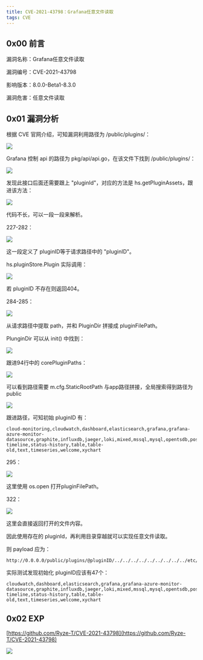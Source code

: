 ```yaml
---
title: CVE-2021-43798：Grafana任意文件读取
tags: CVE
---
```

## 0x00 前言

漏洞名称：Grafana任意文件读取

漏洞编号：CVE-2021-43798

影响版本：8.0.0-Beta1-8.3.0

漏洞危害：任意文件读取

## 0x01 漏洞分析

根据 CVE 官网介绍，可知漏洞利用路径为 /public/plugins/：

![](https://ryze-1258886299.cos.ap-beijing.myqcloud.com/20220329100525.png)

Grafana 控制 api 的路径为 pkg/api/api.go，在该文件下找到 /public/plugins/：

![](https://ryze-1258886299.cos.ap-beijing.myqcloud.com/20220329100527.png)

发现此接口后面还需要跟上 "pluginId"，对应的方法是 hs.getPluginAssets，跟进该方法：

![](https://ryze-1258886299.cos.ap-beijing.myqcloud.com/20220329100529.png)

代码不长，可以一段一段来解析。

227-282：

![](https://ryze-1258886299.cos.ap-beijing.myqcloud.com/20220329100532.png)

这一段定义了 pluginID等于请求路径中的 "pluginID"。

hs.pluginStore.Plugin 实际调用：

![](https://ryze-1258886299.cos.ap-beijing.myqcloud.com/20220329100538.png)

若 pluginID 不存在则返回404。

284-285：

![](https://ryze-1258886299.cos.ap-beijing.myqcloud.com/20220329100540.png)

从请求路径中提取 path，并和 PluginDir 拼接成 pluginFilePath。

PlunginDir 可以从 init() 中找到：

![](https://ryze-1258886299.cos.ap-beijing.myqcloud.com/20220329100542.png)

跟进94行中的 corePluginPaths：

![](https://ryze-1258886299.cos.ap-beijing.myqcloud.com/20220329100545.png)

可以看到路径需要 m.cfg.StaticRootPath 与app路径拼接，全局搜索得到路径为public

![](https://ryze-1258886299.cos.ap-beijing.myqcloud.com/20220329100547.png)

跟进路径，可知初始 pluginID 有：

```纯文本
cloud-monitoring,cloudwatch,dashboard,elasticsearch,grafana,grafana-azure-monitor-datasource,graphite,influxdb,jaeger,loki,mixed,mssql,mysql,opentsdb,postgres,prometheus,tempo,testdata,zipkin,alertGroups,alertlist,annolist,barchart,bargauge,candlestick,canvas,dashlist,debug,gauge,geomap,gettingstarted,graph,heatmap,histogram,icon,live,logs,news,nodeGraph,piechart,pluginlist,stat,state-timeline,status-history,table,table-old,text,timeseries,welcome,xychart
```


295：

![](https://ryze-1258886299.cos.ap-beijing.myqcloud.com/20220329100549.png)

这里使用 os.open 打开pluginFilePath。

322：

![](https://ryze-1258886299.cos.ap-beijing.myqcloud.com/20220329100551.png)

这里会直接返回打开的文件内容。

因此使用存在的 pluginId，再利用目录穿越就可以实现任意文件读取。

则 payload 应为：

```纯文本
http://0.0.0.0/public/plugins/@pluginID/../../../../../../../../../etc/passwd
```


实际测试发现初始化 pluginID应该有47个：

```纯文本
cloudwatch,dashboard,elasticsearch,grafana,grafana-azure-monitor-datasource,graphite,influxdb,jaeger,loki,mixed,mssql,mysql,opentsdb,postgres,prometheus,tempo,testdata,zipkin,alertGroups,alertlist,annolist,barchart,bargauge,canvas,dashlist,debug,gauge,geomap,gettingstarted,graph,heatmap,histogram,live,logs,news,nodeGraph,piechart,pluginlist,stat,state-timeline,status-history,table,table-old,text,timeseries,welcome,xychart
```


## 0x02 EXP

[https://github.com/Ryze-T/CVE-2021-43798](https://github.com/Ryze-T/CVE-2021-43798)


![](https://ryze-1258886299.cos.ap-beijing.myqcloud.com/20220329100554.png)


